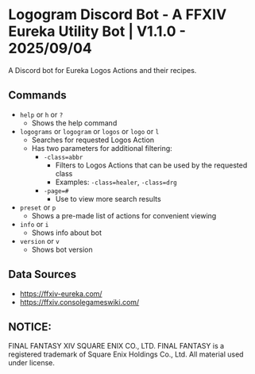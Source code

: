 # Logogram Discord Bot - A FFXIV Eureka Utility Bot | V1.1.0 - 2025/09/04
A Discord bot for Eureka Logos Actions and their recipes.

## Commands
- `help` or `h` or `?`
  - Shows the help command
- `logograms` or `logogram` or `logos` or `logo` or `l`
  - Searches for requested Logos Action
  - Has two parameters for additional filtering:
    - `-class=abbr`
      - Filters to Logos Actions that can be used by the requested class
      - Examples: `-class=healer`, `-class=drg`
    - `-page=#`
      - Use to view more search results
- `preset` or `p`
  - Shows a pre-made list of actions for convenient viewing
- `info` or `i`
  - Shows info about bot
- `version` or `v`
  - Shows bot version

## Data Sources
- https://ffxiv-eureka.com/
- https://ffxiv.consolegameswiki.com/

## NOTICE:
FINAL FANTASY XIV SQUARE ENIX CO., LTD. FINAL FANTASY is a registered trademark of Square Enix Holdings Co., Ltd. All material used under license.
